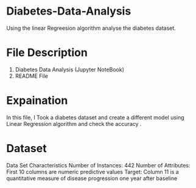 # Diabetes-Data-Analysis
 Using the linear Regreesion algorithm analyse the diabetes dataset.
 
 # File Description
 1. Diabetes Data Analysis (Jupyter NoteBook)
 2. README File
 
 # Expaination 
   In this file, I Took a diabetes dataset and create a different model using Linear Regression algorithm and check the accuracy .

  # Dataset
   Data Set Characteristics
   Number of Instances: 442
   Number of Attributes: First 10 columns are numeric predictive values
   Target: Column 11 is a quantitative measure of disease progression one year after baseline



















